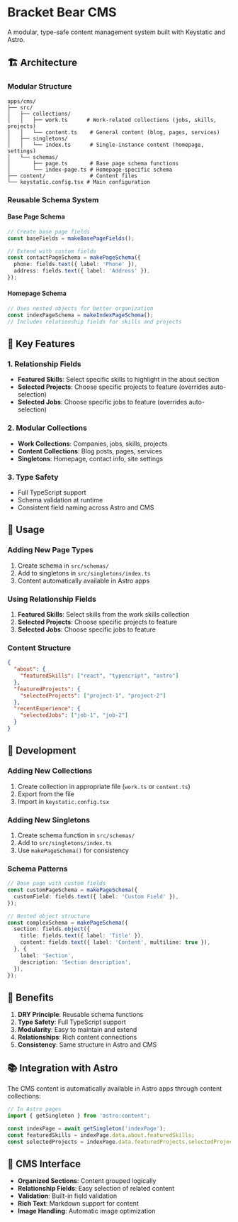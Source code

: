 # Bracket Bear CMS

A modular, type-safe content management system built with Keystatic and Astro.

## 🏗️ **Architecture**

### **Modular Structure**
```
apps/cms/
├── src/
│   ├── collections/
│   │   ├── work.ts      # Work-related collections (jobs, skills, projects)
│   │   └── content.ts    # General content (blog, pages, services)
│   ├── singletons/
│   │   └── index.ts      # Single-instance content (homepage, settings)
│   └── schemas/
│       ├── page.ts       # Base page schema functions
│       └── index-page.ts # Homepage-specific schema
├── content/              # Content files
└── keystatic.config.tsx # Main configuration
```

### **Reusable Schema System**

#### **Base Page Schema**
```typescript
// Create base page fields
const baseFields = makeBasePageFields();

// Extend with custom fields
const contactPageSchema = makePageSchema({
  phone: fields.text({ label: 'Phone' }),
  address: fields.text({ label: 'Address' }),
});
```

#### **Homepage Schema**
```typescript
// Uses nested objects for better organization
const indexPageSchema = makeIndexPageSchema();
// Includes relationship fields for skills and projects
```

## 🎯 **Key Features**

### **1. Relationship Fields**
- **Featured Skills**: Select specific skills to highlight in the about section
- **Selected Projects**: Choose specific projects to feature (overrides auto-selection)
- **Selected Jobs**: Choose specific jobs to feature (overrides auto-selection)

### **2. Modular Collections**
- **Work Collections**: Companies, jobs, skills, projects
- **Content Collections**: Blog posts, pages, services
- **Singletons**: Homepage, contact info, site settings

### **3. Type Safety**
- Full TypeScript support
- Schema validation at runtime
- Consistent field naming across Astro and CMS

## 📝 **Usage**

### **Adding New Page Types**
1. Create schema in `src/schemas/`
2. Add to singletons in `src/singletons/index.ts`
3. Content automatically available in Astro apps

### **Using Relationship Fields**
1. **Featured Skills**: Select skills from the work skills collection
2. **Selected Projects**: Choose specific projects to feature
3. **Selected Jobs**: Choose specific jobs to feature

### **Content Structure**
```json
{
  "about": {
    "featuredSkills": ["react", "typescript", "astro"]
  },
  "featuredProjects": {
    "selectedProjects": ["project-1", "project-2"]
  },
  "recentExperience": {
    "selectedJobs": ["job-1", "job-2"]
  }
}
```

## 🔧 **Development**

### **Adding New Collections**
1. Create collection in appropriate file (`work.ts` or `content.ts`)
2. Export from the file
3. Import in `keystatic.config.tsx`

### **Adding New Singletons**
1. Create schema function in `src/schemas/`
2. Add to `src/singletons/index.ts`
3. Use `makePageSchema()` for consistency

### **Schema Patterns**
```typescript
// Base page with custom fields
const customPageSchema = makePageSchema({
  customField: fields.text({ label: 'Custom Field' }),
});

// Nested object structure
const complexSchema = makePageSchema({
  section: fields.object({
    title: fields.text({ label: 'Title' }),
    content: fields.text({ label: 'Content', multiline: true }),
  }, {
    label: 'Section',
    description: 'Section description',
  }),
});
```

## 🚀 **Benefits**

1. **DRY Principle**: Reusable schema functions
2. **Type Safety**: Full TypeScript support
3. **Modularity**: Easy to maintain and extend
4. **Relationships**: Rich content connections
5. **Consistency**: Same structure in Astro and CMS

## 📚 **Integration with Astro**

The CMS content is automatically available in Astro apps through content collections:

```typescript
// In Astro pages
import { getSingleton } from 'astro:content';

const indexPage = await getSingleton('indexPage');
const featuredSkills = indexPage.data.about.featuredSkills;
const selectedProjects = indexPage.data.featuredProjects.selectedProjects;
```

## 🎨 **CMS Interface**

- **Organized Sections**: Content grouped logically
- **Relationship Fields**: Easy selection of related content
- **Validation**: Built-in field validation
- **Rich Text**: Markdown support for content
- **Image Handling**: Automatic image optimization
